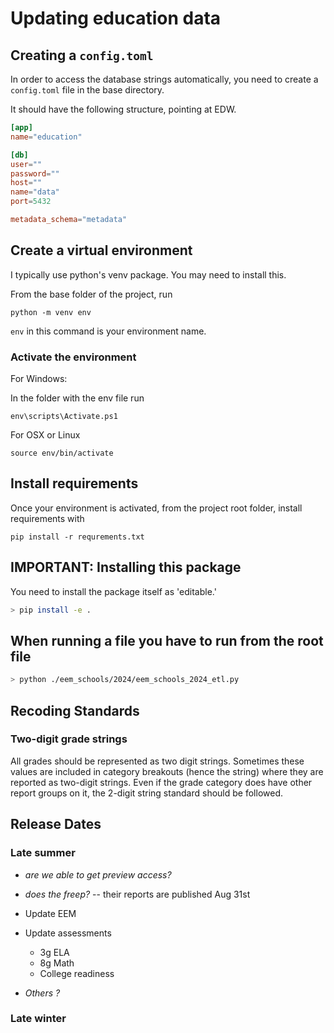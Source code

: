 # Updating education data

## Creating a `config.toml`

In order to access the database strings automatically, you need to create a `config.toml` file in the base directory.

It should have the following structure, pointing at EDW.

```toml
[app]
name="education"

[db]
user=""
password=""
host=""
name="data"
port=5432

metadata_schema="metadata"
```

## Create a virtual environment

I typically use python's venv package. You may need to install this.

From the base folder of the project, run

```shell
python -m venv env
```

`env` in this command is your environment name.

### Activate the environment

For Windows:

In the folder with the env file run

```shell
env\scripts\Activate.ps1
```

For OSX or Linux

```shell
source env/bin/activate
```

## Install requirements

Once your environment is activated, from the project root folder, install requirements with

```shell
pip install -r requrements.txt
```

## IMPORTANT: Installing this package 

You need to install the package itself as 'editable.'

```bash
> pip install -e .
```

## When running a file you have to run from the root file

```bash
> python ./eem_schools/2024/eem_schools_2024_etl.py
```


## Recoding Standards

### Two-digit grade strings

All grades should be represented as two digit strings. Sometimes these values are included in category breakouts (hence the string) where they are reported as two-digit strings. Even if the grade category does have other report groups on it, the 2-digit string standard should be followed.

## Release Dates

### Late summer
- *are we able to get preview access?*
- *does the freep?* -- their reports are published Aug 31st

- Update EEM
- Update assessments
    - 3g ELA
    - 8g Math
    - College readiness
- *Others ?*

### Late winter
